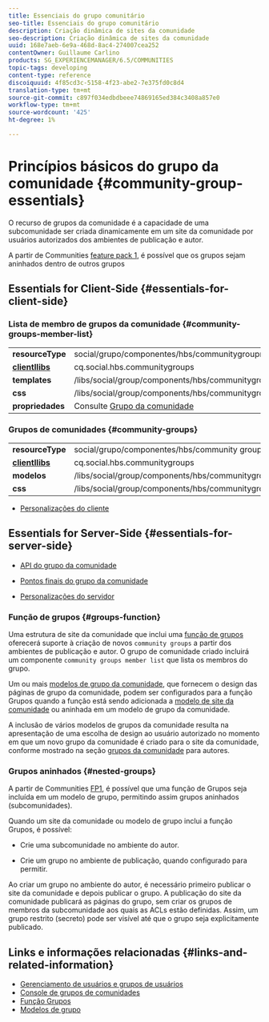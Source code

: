 ```yaml
---
title: Essenciais do grupo comunitário
seo-title: Essenciais do grupo comunitário
description: Criação dinâmica de sites da comunidade
seo-description: Criação dinâmica de sites da comunidade
uuid: 168e7aeb-6e9a-468d-8ac4-274007cea252
contentOwner: Guillaume Carlino
products: SG_EXPERIENCEMANAGER/6.5/COMMUNITIES
topic-tags: developing
content-type: reference
discoiquuid: 4f85cd3c-5158-4f23-abe2-7e375fd0c8d4
translation-type: tm+mt
source-git-commit: c897f034edbdbeee74869165ed384c3408a857e0
workflow-type: tm+mt
source-wordcount: '425'
ht-degree: 1%

---
```



# Princípios básicos do grupo da comunidade {#community-group-essentials}

O recurso de grupos da comunidade é a capacidade de uma subcomunidade ser criada dinamicamente em um site da comunidade por usuários autorizados dos ambientes de publicação e autor.

A partir de Communities [feature pack 1](deploy-communities.md#latestfeaturepack), é possível que os grupos sejam aninhados dentro de outros grupos

## Essentials for Client-Side {#essentials-for-client-side}

### Lista de membro de grupos da comunidade {#community-groups-member-list}

<table>
 <tbody>
  <tr>
   <td> <strong>resourceType</strong></td>
   <td>social/grupo/componentes/hbs/communitygroupmemberlist</td>
  </tr>
  <tr>
   <td> <a href="clientlibs.md"><strong>clientllibs</strong></a></td>
   <td>cq.social.hbs.communitygroups</td>
  </tr>
  <tr>
   <td> <strong>templates</strong></td>
   <td> /libs/social/group/components/hbs/communitygroupmemberlist/communitygroupmemberlist.hbs<br /> </td>
  </tr>
  <tr>
   <td> <strong>css</strong></td>
   <td> /libs/social/group/components/hbs/communitygroupmemberlist/clientlibs/memberList.css</td>
  </tr>
  <tr>
   <td><strong>propriedades</strong></td>
   <td>Consulte <a href="creating-groups.md">Grupo da comunidade</a></td>
  </tr>
 </tbody>
</table>

### Grupos de comunidades {#community-groups}

<table>
 <tbody>
  <tr>
   <td> <strong>resourceType</strong></td>
   <td>social/grupo/componentes/hbs/community groups</td>
  </tr>
  <tr>
   <td> <a href="clientlibs.md"><strong>clientllibs</strong></a></td>
   <td>cq.social.hbs.communitygroups</td>
  </tr>
  <tr>
   <td> <strong>modelos</strong></td>
   <td> /libs/social/group/components/hbs/communitygroups/communitygroups.hbs<br /> </td>
  </tr>
  <tr>
   <td> <strong>css</strong></td>
   <td> /libs/social/group/components/hbs/communitygroupmemberlist/clientlibs/communitygroups.css</td>
  </tr>
 </tbody>
</table>

* [Personalizações do cliente](client-customize.md)

## Essentials for Server-Side {#essentials-for-server-side}

* [API do grupo da comunidade](https://helpx.adobe.com/experience-manager/6-5/sites/developing/using/reference-materials/javadoc/com/adobe/cq/social/group/client/api/package-summary.html)

* [Pontos finais do grupo da comunidade](https://helpx.adobe.com/experience-manager/6-5/sites/developing/using/reference-materials/javadoc/com/adobe/cq/social/group/client/endpoints/package-summary.html)

* [Personalizações do servidor](server-customize.md)

### Função de grupos {#groups-function}

Uma estrutura de site da comunidade que inclui uma [função de grupos](functions.md#groups-function) oferecerá suporte à criação de novos `community groups` a partir dos ambientes de publicação e autor. O grupo de comunidade criado incluirá um componente `community groups member list` que lista os membros do grupo.

Um ou mais [modelos de grupo da comunidade](tools-groups.md), que fornecem o design das páginas de grupo da comunidade, podem ser configurados para a função Grupos quando a função está sendo adicionada a [modelo de site da comunidade](sites.md) ou aninhada em um modelo de grupo da comunidade.

A inclusão de vários modelos de grupos da comunidade resulta na apresentação de uma escolha de design ao usuário autorizado no momento em que um novo grupo da comunidade é criado para o site da comunidade, conforme mostrado na seção [grupos da comunidade](creating-groups.md) para autores.

### Grupos aninhados {#nested-groups}

A partir de Communities [FP1](deploy-communities.md#latestfeaturepack), é possível que uma função de Grupos seja incluída em um modelo de grupo, permitindo assim grupos aninhados (subcomunidades).

Quando um site da comunidade ou modelo de grupo inclui a função Grupos, é possível:

* Crie uma subcomunidade no ambiente do autor.

* Crie um grupo no ambiente de publicação, quando configurado para permitir.

Ao criar um grupo no ambiente do autor, é necessário primeiro publicar o site da comunidade e depois publicar o grupo. A publicação do site da comunidade publicará as páginas do grupo, sem criar os grupos de membros da subcomunidade aos quais as ACLs estão definidas. Assim, um grupo restrito (secreto) pode ser visível até que o grupo seja explicitamente publicado.

## Links e informações relacionadas {#links-and-related-information}

* [Gerenciamento de usuários e grupos de usuários](users.md)
* [Console de grupos de comunidades](groups.md)
* [Função Grupos](functions.md#groups-function)
* [Modelos de grupo](tools-groups.md)

